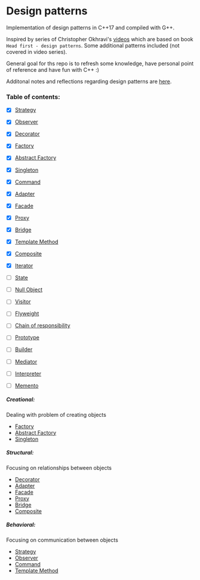 Design patterns
===============

Implementation of design patterns in C++17 and compiled with G++.

Inspired by series of Christopher Okhravi's [videos](https://www.youtube.com/watch?v=v9ejT8FO-7I&list=PLrhzvIcii6GNjpARdnO4ueTUAVR9eMBpc)
which are based on book ``Head first - design patterns``. Some additional
patterns included (not covered in video series).

General goal for ths repo is to refresh some knowledge, have personal point
of reference and have fun with C++ :)

Additonal notes and reflections regarding design patterns are [here](patterns/notes.md).

### Table of contents:

- [X] [Strategy](patterns/1_Strategy/description.md)
- [X] [Observer](patterns/2_Observer/description.md)  
- [X] [Decorator](patterns/3_Decorator/description.md)  
- [X] [Factory](patterns/4_Factory/description.md)  
- [X] [Abstract Factory](patterns/5_Abstract_Factory/description.md)  
- [X] [Singleton](patterns/6_Singleton/description.md)  
- [X] [Command](patterns/7_Command/description.md)  
- [X] [Adapter](patterns/8_Adapter/description.md)  
- [X] [Facade](patterns/9_Facade/description.md)
- [X] [Proxy](patterns/10_Proxy/description.md)
- [X] [Bridge](patterns/11_Bridge/description.md)
- [X] [Template Method](patterns/12_Template_Method/description.md)
- [X] [Composite](patterns/13_Composite/description.md)
- [X] [Iterator](patterns/14_Iterator/description.md)
- [ ] [State]()
- [ ] [Null Object]()
- [ ] [Visitor]()
- [ ] [Flyweight]()
- [ ] [Chain of responsibility]()
- [ ] [Prototype]()
- [ ] [Builder]()
- [ ] [Mediator]()
- [ ] [Interpreter]()
- [ ] [Memento]()


##### Creational:
Dealing with problem of creating objects

- [Factory](patterns/4_Factory/description.md)
- [Abstract Factory](patterns/5_Abstract_Factory/description.md)
- [Singleton](patterns/6_Singleton/description.md)  

##### Structural:
Focusing on relationships between objects

- [Decorator](patterns/3_Decorator/description.md)  
- [Adapter](patterns/8_Adapter/description.md)
- [Facade](patterns/9_Facade/description.md)
- [Proxy](patterns/10_Proxy/description.md)
- [Bridge](patterns/11_Bridge/description.md)
- [Composite](patterns/13_Composite/description.md)

##### Behavioral:
Focusing on communication between objects

- [Strategy](patterns/1_Strategy/description.md)
- [Observer](patterns/2_Observer/description.md)  
- [Command](patterns/7_Command/description.md)
- [Template Method](patterns/12_Template_Method/description.md)